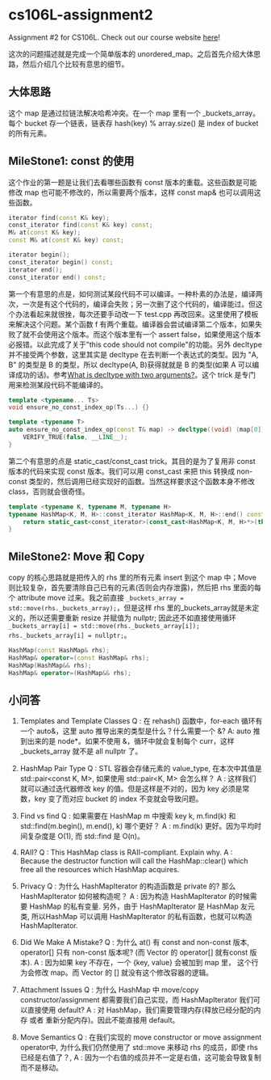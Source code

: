 # cs106L-assignment2

Assignment #2 for CS106L. Check out our course website [here](http://cs106l.stanford.edu)! 

这次的问题描述就是完成一个简单版本的 unordered_map。之后首先介绍大体思路，然后介绍几个比较有意思的细节。

## 大体思路

这个 map 是通过拉链法解决哈希冲突。在一个 map 里有一个 _buckets_array。每个 bucket 存一个链表，链表存 hash(key) % array.size() 是 index of bucket 的所有元素。

## MileStone1: const 的使用

这个作业的第一题是让我们去看哪些函数有 const 版本的重载。这些函数是可能修改 map 也可能不修改的，所以需要两个版本，这样 const map& 也可以调用这些函数。

```cpp
iterator find(const K& key);
const_iterator find(const K& key) const;
M& at(const K& key);
const M& at(const K& key) const;

iterator begin();
const_iterator begin() const;
iterator end();
const_iterator end() const;
```

第一个有意思的点是，如何测试某段代码不可以编译。一种朴素的办法是，编译两次，一次是有这个代码的，编译会失败；另一次删了这个代码的，编译能过。但这个办法看起来就很挫，每次还要手动改一下 test.cpp 再改回来。这里使用了模板来解决这个问题。某个函数 f 有两个重载。编译器会尝试编译第二个版本，如果失败了就不会使用这个版本。而这个版本里有一个 assert false，如果使用这个版本必报错。以此完成了关于"this code should not compile"的功能。另外 decltype 并不接受两个参数，这里其实是 decltype 在去判断一个表达式的类型。因为 "A, B" 的类型是 B 的类型，所以 decltype(A, B)获得就就是 B 的类型(如果 A 可以编译成功的话)。参考[What is decltype with two arguments?](https://stackoverflow.com/questions/16044514/what-is-decltype-with-two-arguments)。这个 trick 是专门用来检测某段代码不能编译的。

```cpp
template <typename... Ts>
void ensure_no_const_index_op(Ts...) {}

template <typename T>
auto ensure_no_const_index_op(const T& map) -> decltype((void) (map[0]), void()) {
    VERIFY_TRUE(false, __LINE__);
}
```

第二个有意思的点是 static_cast/const_cast trick。其目的是为了复用非 const 版本的代码来实现 const 版本。我们可以用 const_cast 来把 this 转换成 non-const 类型的，然后调用已经实现好的函数。当然这样要求这个函数本身不修改 class，否则就会很奇怪。



```cpp
template <typename K, typename M, typename H>
typename HashMap<K, M, H>::const_iterator HashMap<K, M, H>::end() const {
    return static_cast<const_iterator>(const_cast<HashMap<K, M, H>*>(this)->end());
}
```

## MileStone2: Move 和 Copy

copy 的核心思路就是把传入的 rhs 里的所有元素 insert 到这个 map 中；Move 则比较复杂，首先要清除自己已有的元素(否则会内存泄露)，然后把 rhs 里面的每个 attribute move 过来。我之前直接 `_buckets_array = std::move(rhs._buckets_array);`，但是这样 rhs 里的_buckets_array就是未定义的，所以还需要重新 resize 并赋值为 nullptr; 因此还不如直接使用循环 `_buckets_array[i] = std::move(rhs._buckets_array[i]); rhs._buckets_array[i] = nullptr;`。

```cpp
HashMap(const HashMap& rhs);
HashMap& operator=(const HashMap& rhs);
HashMap(HashMap&& rhs);
HashMap& operator=(HashMap&& rhs);
```

## 小问答

1. Templates and Template Classes
Q : 在 rehash() 函数中，for-each 循环有一个 auto&，这里 auto 推导出来的类型是什么？什么需要一个 &?
A: auto 推到出来的是 node*。如果不使用 &，循环中就会复制每个 curr，这样 _buckets_array 就不是 all nullptr 了。

2. HashMap Pair Type
Q : STL 容器会存储元素的 value_type, 在本次中其值是std::pair<const K, M>, 如果使用 std::pair<K, M> 会怎么样？
A : 这样我们就可以通过迭代器修改 key 的值。但是这样是不对的，因为 key 必须是常数，key 变了而对应 bucket 的 index 不变就会导致问题。

3. Find vs find
Q : 如果需要在 HashMap m 中搜索 key k, m.find(k) 和 std::find(m.begin(), m.end(), k) 哪个更好？
A : m.find(k) 更好。因为平均时间复杂度是 O(1), 而 std::find 是 O(n)。

4. RAII?
Q : This HashMap class is RAII-compliant. Explain why.
A : Because the destructor function will call the HashMap::clear() which free all the resources which HashMap acquires.

5. Privacy
Q : 为什么 HashMapIterator 的构造函数是 private 的? 那么 HashMapIterator 如何被构造呢？
A : 因为构造 HashMapIterator 的时候需要 HashMap 的私有变量. 另外，由于 HashMapIterator 是 HashMap 友元类, 所以HashMap 可以调用 HashMapIterator 的私有函数，也就可以构造HashMapIterator.

6. Did We Make A Mistake?
Q : 为什么 at() 有 const and non-const 版本, operator[] 只有 non-const 版本呢? (而 Vector 的 operator[] 就有const 版本).
A : 因为如果 key 不存在，一个 {key, value} 会被加到 map 里， 这个行为会修改 map。而 Vector 的 [] 就没有这个修改容器的逻辑。

7. Attachment Issues
Q : 为什么 HashMap 中 move/copy constructor/assignment 都需要我们自己实现，而 HashMapIterator 我们可以直接使用 default?
A : 对 HashMap，我们需要管理内存(释放已经分配的内存 或者 重新分配内存)。因此不能直接用 default。

8. Move Semantics
Q : 在我们实现的 move constructor or move assignment operator中, 为什么我们仍然使用了 std::move 来移动 rhs 的成员，即使 rhs 已经是右值了？,
A : 因为一个右值的成员并不一定是右值，这可能会导致复制而不是移动。
